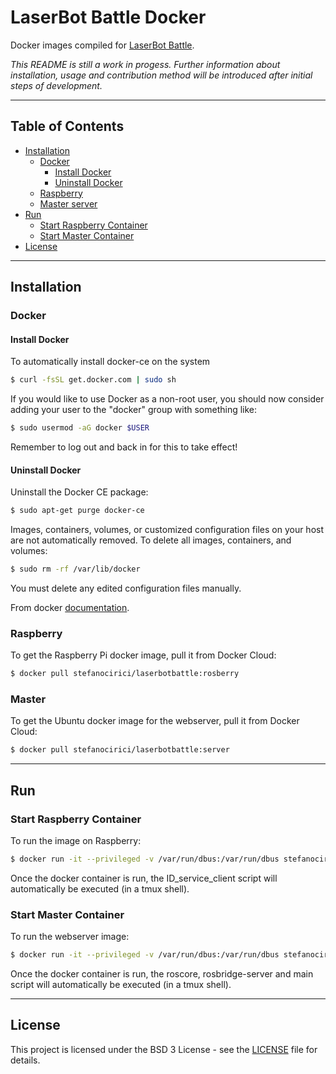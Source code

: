 # LaserBot Battle Docker

  Docker images compiled for [LaserBot Battle](https://github.com/ludusrusso/pp-robot-2018).


*This README is still a work in progess.*
*Further information about installation, usage and contribution method will be introduced after initial steps of development.*

---

## Table of Contents
- [Installation](#installation)
    - [Docker](#docker)
      - [Install Docker](#install-docker)
      - [Uninstall Docker](#uninstall-docker)
    - [Raspberry](#raspberry)
    - [Master server](#master)
- [Run](#run)
    - [Start Raspberry Container](#start-raspberry-container)
    - [Start Master Container](#start-master-container)
- [License](#license)

---

## Installation

  ### Docker
  
  #### Install Docker
  To automatically install docker-ce on the system
  
  ```bash
  $ curl -fsSL get.docker.com | sudo sh
  ```

  If you would like to use Docker as a non-root user, you should now consider adding your user to the
  "docker" group with something like:
  
  ```bash
  $ sudo usermod -aG docker $USER
  ```

  Remember to log out and back in for this to take effect!
      
  #### Uninstall Docker
  Uninstall the Docker CE package:
  
  ```bash
  $ sudo apt-get purge docker-ce
  ```

  Images, containers, volumes, or customized configuration files on your host are not automatically removed.
  To delete all images, containers, and volumes:
  
  ```bash
  $ sudo rm -rf /var/lib/docker
  ```

  You must delete any edited configuration files manually.
    
  From docker [documentation](https://docs.docker.com/install/linux/docker-ce/ubuntu/#install-using-the-convenience-script).

  ### Raspberry
  To get the Raspberry Pi docker image, pull it from Docker Cloud:
  
  ```bash
  $ docker pull stefanocirici/laserbotbattle:rosberry
  ```

  ### Master
  To get the Ubuntu docker image for the webserver, pull it from Docker Cloud:
  
  ```bash
  $ docker pull stefanocirici/laserbotbattle:server
  ```

---

## Run

  ### Start Raspberry Container
  To run the image on Raspberry:
  
  ```bash
  $ docker run -it --privileged -v /var/run/dbus:/var/run/dbus stefanocirici/laserbotbattle:rosberry
  ```
  
  Once the docker container is run, the ID_service_client script will automatically be executed (in a tmux shell).
  
  ### Start Master Container
  To run the webserver image:
  
  ```bash
  $ docker run -it --privileged -v /var/run/dbus:/var/run/dbus stefanocirici/laserbotbattle:server
  ```
  
  Once the docker container is run, the roscore, rosbridge-server and main script will automatically be executed (in a tmux shell).
  
  
---

## License

This project is licensed under the BSD 3 License - see the [LICENSE](LICENSE) file for details.
